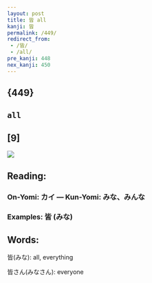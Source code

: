 ```yaml
---
layout: post
title: 皆 all
kanji: 皆
permalink: /449/
redirect_from:
 - /皆/
 - /all/
pre_kanji: 448
nex_kanji: 450
---
```


## {449}

## `all`

## [9]

<div class="stroke"><img src="E79A86.png" /></div>

## Reading:

### On-Yomi: カイ &mdash; Kun-Yomi: みな、みんな

### Examples: 皆 (みな)

## Words:

皆(みな): all, everything

皆さん(みなさん): everyone
